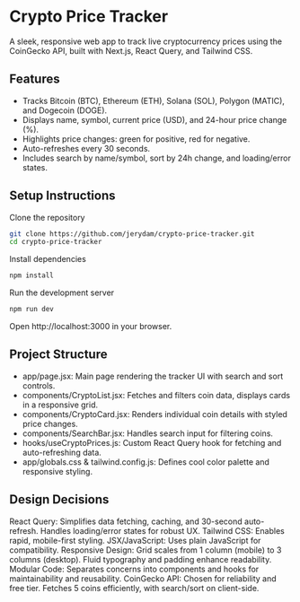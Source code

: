# Crypto Price Tracker
A sleek, responsive web app to track live cryptocurrency prices using the CoinGecko API, built with Next.js, React Query, and Tailwind CSS.

## Features
- Tracks Bitcoin (BTC), Ethereum (ETH), Solana (SOL), Polygon (MATIC), and Dogecoin (DOGE).
- Displays name, symbol, current price (USD), and 24-hour price change (%).
- Highlights price changes: green for positive, red for negative.
- Auto-refreshes every 30 seconds.
- Includes search by name/symbol, sort by 24h change, and loading/error states.


## Setup Instructions

Clone the repository
```bash
git clone https://github.com/jerydam/crypto-price-tracker.git
cd crypto-price-tracker
```

Install dependencies
```bash
npm install
```
Run the development server
```bash
npm run dev
```


Open http://localhost:3000 in your browser.

## Project Structure

- app/page.jsx: Main page rendering the tracker UI with search and sort controls.
- components/CryptoList.jsx: Fetches and filters coin data, displays cards in a responsive grid.
- components/CryptoCard.jsx: Renders individual coin details with styled price changes.
- components/SearchBar.jsx: Handles search input for filtering coins.
- hooks/useCryptoPrices.js: Custom React Query hook for fetching and auto-refreshing data.
- app/globals.css & tailwind.config.js: Defines cool color palette and responsive styling.

## Design Decisions

React Query: Simplifies data fetching, caching, and 30-second auto-refresh. Handles loading/error states for robust UX.
Tailwind CSS: Enables rapid, mobile-first styling.
JSX/JavaScript: Uses plain JavaScript for compatibility.
Responsive Design: Grid scales from 1 column (mobile) to 3 columns (desktop). Fluid typography and padding enhance readability.
Modular Code: Separates concerns into components and hooks for maintainability and reusability.
CoinGecko API: Chosen for reliability and free tier. Fetches 5 coins efficiently, with search/sort on client-side.

